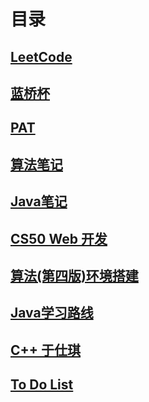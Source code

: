 # 目录
## [**LeetCode**](_note/LeetCode.md)
## [**蓝桥杯**](_note/蓝桥杯.md)
## [**PAT**](_note/PAT.md)
## [**算法笔记**](_note/算法笔记.md)
## [**Java笔记**](_note/Java笔记.md)
## [**CS50 Web 开发**](_note/CS50Web开发.md)
## [**算法(第四版)环境搭建**](_note/算法(第四版)IntelliJ_IDEA配置环境搭建)
## [**Java学习路线**](_note/Java学习路线.md)
## [**C++ 于仕琪**](_note/C、C++：从基础语法到优化策略.md)
## [**To Do List**](_note/TODO.md)
